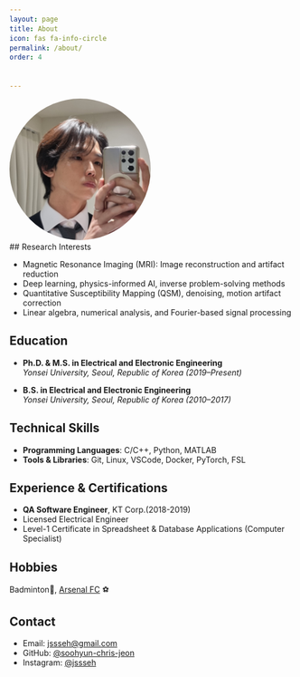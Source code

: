 ```yaml
---
layout: page
title: About
icon: fas fa-info-circle
permalink: /about/
order: 4


---
```


<div style="text-align: none;">
  <img src="/assets/img/profile_1.JPG" alt="Soohyun Jeon Profile" style="width: 250px; border-radius: 50%;" />
</div>
## Research Interests

- Magnetic Resonance Imaging (MRI): Image reconstruction and artifact reduction  
- Deep learning, physics-informed AI, inverse problem-solving methods  
- Quantitative Susceptibility Mapping (QSM), denoising, motion artifact correction  
- Linear algebra, numerical analysis, and Fourier-based signal processing  

## Education

- **Ph.D. & M.S. in Electrical and Electronic Engineering**  
      *Yonsei University, Seoul, Republic of Korea (2019–Present)*  

- **B.S. in Electrical and Electronic Engineering**  
      *Yonsei University, Seoul, Republic of Korea (2010–2017)*  

## Technical Skills

- **Programming Languages**: C/C++, Python, MATLAB  
- **Tools & Libraries**: Git, Linux, VSCode, Docker, PyTorch, FSL  

## Experience & Certifications

- **QA Software Engineer**, KT Corp.(2018-2019)
- Licensed Electrical Engineer  
- Level-1 Certificate in Spreadsheet & Database Applications (Computer Specialist)  

## Hobbies
Badminton🏸, [Arsenal FC](https://cafe.naver.com/arsnl) ⚽


## Contact

- Email: jssseh@gmail.com  
- GitHub: [@soohyun-chris-jeon](https://github.com/soohyun-chris-jeon)  
- Instagram: [@jssseh](https://instagram.com/jssseh)
